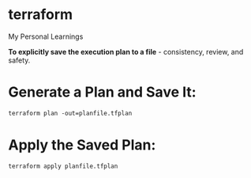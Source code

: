 # terraform
My Personal Learnings

**To explicitly save the execution plan to a file** - consistency, review, and safety.
# Generate a Plan and Save It:
``` xml
terraform plan -out=planfile.tfplan
```
# Apply the Saved Plan:
``` xml
terraform apply planfile.tfplan
```
